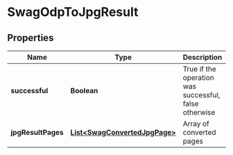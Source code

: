 
# SwagOdpToJpgResult

## Properties
Name | Type | Description | Notes
------------ | ------------- | ------------- | -------------
**successful** | **Boolean** | True if the operation was successful, false otherwise |  [optional]
**jpgResultPages** | [**List&lt;SwagConvertedJpgPage&gt;**](SwagConvertedJpgPage.md) | Array of converted pages |  [optional]



